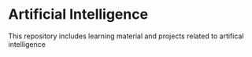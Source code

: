 # Artificial Intelligence
This repository includes learning material and projects related to artifical intelligence
